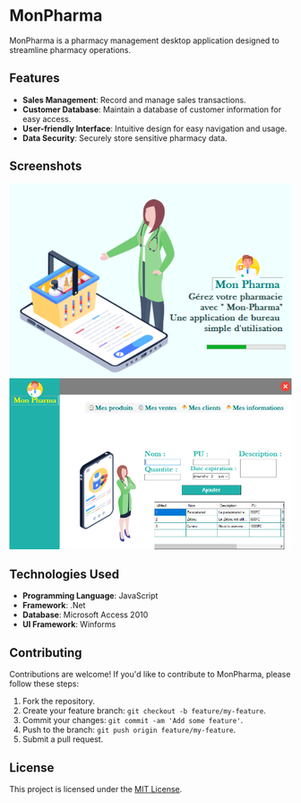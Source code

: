 # MonPharma

MonPharma is a pharmacy management desktop application designed to streamline pharmacy operations.

## Features

- **Sales Management**: Record and manage sales transactions.
- **Customer Database**: Maintain a database of customer information for easy access.
- **User-friendly Interface**: Intuitive design for easy navigation and usage.
- **Data Security**: Securely store sensitive pharmacy data.

## Screenshots

![](ScreenShot1.png)
![](ScreenShot2.png)

## Technologies Used

- **Programming Language**: JavaScript
- **Framework**: .Net
- **Database**: Microsoft Access 2010
- **UI Framework**: Winforms

## Contributing

Contributions are welcome! If you'd like to contribute to MonPharma, please follow these steps:

1. Fork the repository.
2. Create your feature branch: `git checkout -b feature/my-feature`.
3. Commit your changes: `git commit -am 'Add some feature'`.
4. Push to the branch: `git push origin feature/my-feature`.
5. Submit a pull request.

## License

This project is licensed under the [MIT License](LICENSE).

